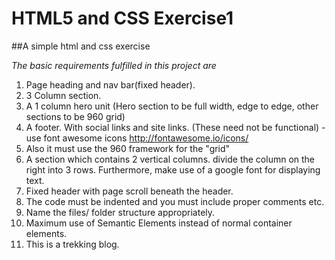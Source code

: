 # HTML5 and CSS Exercise1

##A simple html and css exercise

*The basic requirements fulfilled in this project are*
1. Page heading and nav bar(fixed header).
2. 3 Column section. 
3. A 1 column hero unit (Hero section to be full width, edge to edge, other sections to be 960 grid) 
4. A footer. With social links and site links. (These need not be functional) - use font awesome icons http://fontawesome.io/icons/ 
5. Also it must use the 960 framework for the "grid" 
6. A section which contains 2 vertical columns. divide the column on the right into 3 rows. Furthermore, make use of a google font for displaying text. 
8. Fixed header with page scroll beneath the header.
9. The code must be indented and you must include proper comments etc. 
10. Name the files/ folder structure appropriately.
11. Maximum use of Semantic Elements instead of normal container elements.
12. This is a trekking blog.
